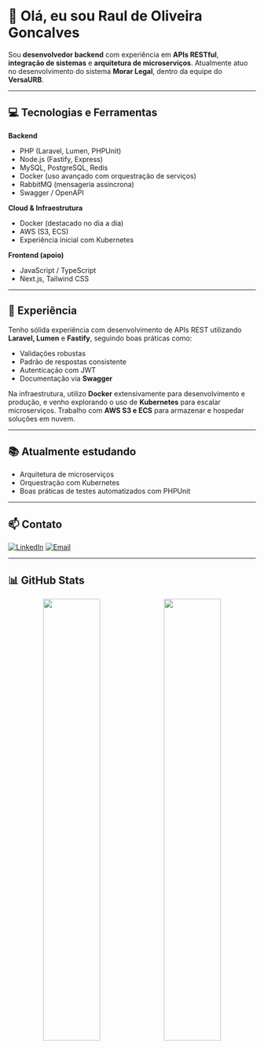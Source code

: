 # 👋 Olá, eu sou Raul de Oliveira Goncalves

Sou **desenvolvedor backend** com experiência em **APIs RESTful**, **integração de sistemas** e **arquitetura de microserviços**. Atualmente atuo no desenvolvimento do sistema **Morar Legal**, dentro da equipe do **VersaURB**.

---

## 💻 Tecnologias e Ferramentas

**Backend**
- PHP (Laravel, Lumen, PHPUnit)
- Node.js (Fastify, Express)
- MySQL, PostgreSQL, Redis
- Docker (uso avançado com orquestração de serviços)
- RabbitMQ (mensageria assíncrona)
- Swagger / OpenAPI

**Cloud & Infraestrutura**
- Docker (destacado no dia a dia)
- AWS (S3, ECS)
- Experiência inicial com Kubernetes

**Frontend (apoio)**
- JavaScript / TypeScript
- Next.js, Tailwind CSS

---

## 🚀 Experiência

Tenho sólida experiência com desenvolvimento de APIs REST utilizando **Laravel, Lumen** e **Fastify**, seguindo boas práticas como:
- Validações robustas
- Padrão de respostas consistente
- Autenticação com JWT
- Documentação via **Swagger**

Na infraestrutura, utilizo **Docker** extensivamente para desenvolvimento e produção, e venho explorando o uso de **Kubernetes** para escalar microserviços. Trabalho com **AWS S3 e ECS** para armazenar e hospedar soluções em nuvem.

---

## 📚 Atualmente estudando

- Arquitetura de microserviços
- Orquestração com Kubernetes
- Boas práticas de testes automatizados com PHPUnit

---

## 📫 Contato

[![LinkedIn](https://img.shields.io/badge/LinkedIn-0077B5?style=for-the-badge&logo=linkedin&logoColor=white)](https://www.linkedin.com/in/raulntjj)
[![Email](https://img.shields.io/badge/Email-D14836?style=for-the-badge&logo=gmail&logoColor=white)](mailto:raulntjj@dominio.com)

---

## 📊 GitHub Stats

<div align="center">
  <img src="https://github-readme-stats.vercel.app/api?username=raulntjj&show_icons=true&theme=radical" width="48%" />
  <img src="https://github-readme-stats.vercel.app/api/top-langs/?username=raulntjj&layout=compact&theme=radical" width="48%" />
</div>
